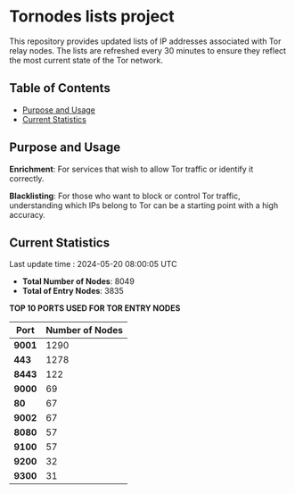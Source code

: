 # Tornodes lists project

This repository provides updated lists of IP addresses associated with Tor relay nodes. The lists are refreshed every 30 minutes to ensure they reflect the most current state of the Tor network.

## Table of Contents

- [Purpose and Usage](#purpose-and-usage)
- [Current Statistics](#current-statistics)


## Purpose and Usage

**Enrichment**: For services that wish to allow Tor traffic or identify it correctly.

**Blacklisting**: For those who want to block or control Tor traffic, understanding which IPs belong to Tor can be a starting point with a high accuracy.

## Current Statistics

Last update time : 2024-05-20 08:00:05 UTC

- **Total Number of Nodes**: 8049
- **Total of Entry Nodes**: 3835

**TOP 10 PORTS USED FOR TOR ENTRY NODES**

| **Port** | **Number of Nodes** |
|------|-----------------|
| **9001**   | 1290  |
| **443**   | 1278  |
| **8443**   | 122  |
| **9000**   | 69  |
| **80**   | 67  |
| **9002**   | 67  |
| **8080**   | 57  |
| **9100**   | 57  |
| **9200**   | 32  |
| **9300**   | 31  |

